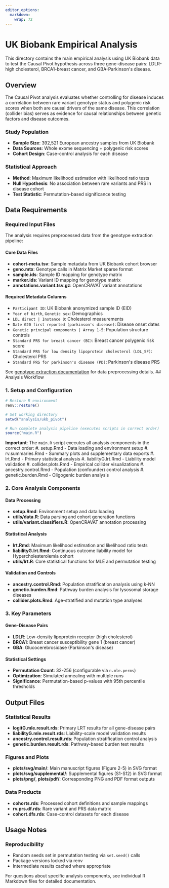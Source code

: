 ```yaml
---
editor_options: 
  markdown: 
    wrap: 72
---
```


# UK Biobank Empirical Analysis

This directory contains the main empirical analysis using UK Biobank
data to test the Causal Pivot hypothesis across three gene-disease
pairs: LDLR-high cholesterol, BRCA1-breast cancer, and GBA-Parkinson's
disease.

## Overview

The Causal Pivot analysis evaluates whether controlling for disease
induces a correlation between rare variant genotype status and polygenic
risk scores when both are causal drivers of the same disease. This
correlation (collider bias) serves as evidence for causal relationships
between genetic factors and disease outcomes.

### Study Population

-   **Sample Size**: 392,521 European ancestry samples from UK Biobank
-   **Data Sources**: Whole exome sequencing + polygenic risk scores
-   **Cohort Design**: Case-control analysis for each disease

### Statistical Approach

-   **Method**: Maximum likelihood estimation with likelihood ratio
    tests
-   **Null Hypothesis**: No association between rare variants and PRS in
    disease cohort
-   **Test Statistic**: Permutation-based significance testing

## Data Requirements

### Required Input Files

The analysis requires preprocessed data from the genotype extraction
pipeline:

#### Core Data Files

-   **cohort-meta.tsv**: Sample metadata from UK Biobank cohort browser
-   **geno.mtx**: Genotype calls in Matrix Market sparse format
-   **sample.ids**: Sample ID mapping for genotype matrix
-   **marker.ids**: Variant ID mapping for genotype matrix
-   **annotations.variant.tsv.gz**: OpenCRAVAT variant annotations

#### Required Metadata Columns

-   `Participant ID`: UK Biobank anonymized sample ID (EID)
-   `Year of birth`, `Genetic sex`: Demographics
-   `LDL direct | Instance 0`: Cholesterol measurements
-   `Date G20 first reported (parkinson's disease)`: Disease onset dates
-   `Genetic principal components | Array 1-5`: Population structure
    controls
-   `Standard PRS for breast cancer (BC)`: Breast cancer polygenic risk
    score
-   `Standard PRS for low density lipoprotein cholesterol (LDL_SF)`:
    Cholesterol PRS
-   `Standard PRS for parkinson's disease (PD)`: Parkinson's disease PRS

See [genotype extraction documentation](../../gt_extract/README.md) for
data preprocessing details. \## Analysis Workflow

### 1. Setup and Configuration

``` r
# Restore R environment
renv::restore()

# Set working directory
setwd("analysis/ukb_pivot")

# Run complete analysis pipeline (executes scripts in correct order)
source("main.R")
```

**Important**: The `main.R` script executes all analysis components in
the correct order: #. setup.Rmd - Data loading and environment setup #.
rv.summaries.Rmd - Summary plots and supplementary data exports #.
lrt.Rmd - Primary statistical analysis #. liabilityG.lrt.Rmd - Liability
model validation #. collider.plots.Rmd - Empirical collider
visualizations #. ancestry.control.Rmd - Population (confounder) control
analysis #. genetic.burden.Rmd - Oligogenic burden analysis

### 2. Core Analysis Components

#### Data Processing

-   **setup.Rmd**: Environment setup and data loading
-   **utils/data.R**: Data parsing and cohort generation functions
-   **utils/variant.classifiers.R**: OpenCRAVAT annotation processing

#### Statistical Analysis

-   **lrt.Rmd**: Maximum likelihood estimation and likelihood ratio
    tests
-   **liabilityG.lrt.Rmd**: Continuous outcome liability model for
    Hypercholesterolemia cohort
-   **utils/lrt.R**: Core statistical functions for MLE and permutation
    testing

#### Validation and Controls

-   **ancestry.control.Rmd**: Population stratification analysis using
    k-NN
-   **genetic.burden.Rmd**: Pathway burden analysis for lysosomal
    storage diseases
-   **collider.plots.Rmd**: Age-stratified and mutation type analyses

### 3. Key Parameters

#### Gene-Disease Pairs

-   **LDLR**: Low-density lipoprotein receptor (high cholesterol)
-   **BRCA1**: Breast cancer susceptibility gene 1 (breast cancer)
-   **GBA**: Glucocerebrosidase (Parkinson's disease)

#### Statistical Settings

-   **Permutation Count**: 32-256 (configurable via `n.mle.perms`)
-   **Optimization**: Simulated annealing with multiple runs
-   **Significance**: Permutation-based p-values with 95th percentile
    thresholds

## Output Files

### Statistical Results

-   **logitG.mle.result.rds**: Primary LRT results for all gene-disease
    pairs
-   **liabilityG.mle.result.rds**: Liability-scale model validation
    results
-   **ancestry.control.result.rds**: Population stratification control
    analysis
-   **genetic.burden.result.rds**: Pathway-based burden test results

### Figures and Plots

-   **plots/svg/main/**: Main manuscript figures (Figure 2-5) in SVG
    format
-   **plots/svg/supplemental/**: Supplemental figures (S1-S12) in SVG
    format
-   **plots/png/**, **plots/pdf/**: Corresponding PNG and PDF format
    outputs

### Data Products

-   **cohorts.rds**: Processed cohort definitions and sample mappings
-   **rv.prs.df.rds**: Rare variant and PRS data matrix
-   **cohort.dfs.rds**: Case-control datasets for each disease

## Usage Notes

### Reproducibility

-   Random seeds set in permutation testing via `set.seed()` calls
-   Package versions locked via renv
-   Intermediate results cached where appropriate

For questions about specific analysis components, see individual R
Markdown files for detailed documentation.
